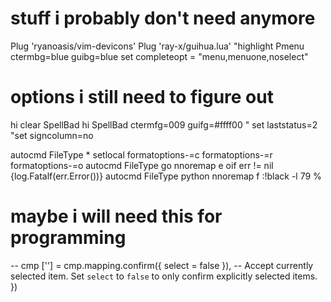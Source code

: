 # stuff i probably don't need anymore
Plug 'ryanoasis/vim-devicons'
Plug 'ray-x/guihua.lua'
"highlight Pmenu ctermbg=blue guibg=blue
set completeopt = "menu,menuone,noselect"





# options i still need to figure out
hi clear SpellBad
hi SpellBad ctermfg=009 guifg=#ffff00 " set laststatus=2
"set signcolumn=no

autocmd FileType * setlocal formatoptions-=c formatoptions-=r formatoptions-=o
autocmd FileType go nnoremap <localleader>e oif err != nil {<CR>log.Fatalf(err.Error())<CR>}<Esc>
autocmd FileType python nnoremap <localleader>f :!black -l 79 %<CR><CR>





# maybe i will need this for programming
-- cmp
  ['<CR>'] = cmp.mapping.confirm({ select = false }), -- Accept currently selected item. Set `select` to `false` to only confirm explicitly selected items.
})
